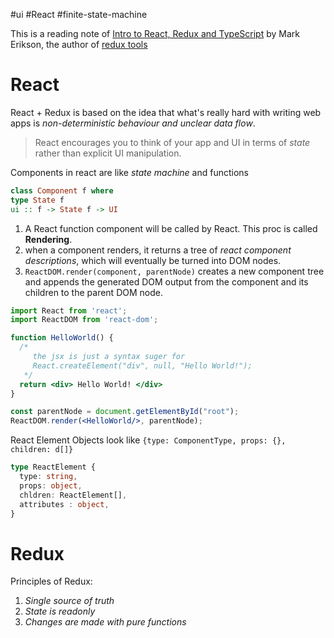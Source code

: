 #ui  #React  #finite-state-machine  


This is a reading note of [Intro to React, Redux and TypeScript](https://blog.isquaredsoftware.com/2020/12/presentations-react-redux-ts-intro/) by Mark Erikson, the author of [redux tools](https://redux.js.org/)

# React

React + Redux is based on the idea that what's really hard with writing web apps is _non-deterministic behaviour and unclear data flow_.

> React encourages you to think of your app and UI in terms of _state_ rather than explicit UI manipulation.


Components in react are like _state machine_ and functions

```haskell
class Component f where 
type State f
ui :: f -> State f -> UI

```

1. A React function component will be called by React. This proc is called **Rendering**.
2. when a component renders, it returns a tree of _react component descriptions_, which will eventually be turned into DOM nodes.
3. `ReactDOM.render(component, parentNode)` creates a new component tree and appends the generated DOM output from the component and its children to the parent DOM node.

```jsx
import React from 'react';
import ReactDOM from 'react-dom';

function HelloWorld() {
  /*
     the jsx is just a syntax suger for 
     React.createElement("div", null, "Hello World!");
   */
  return <div> Hello World! </div>
}

const parentNode = document.getElementById("root");
ReactDOM.render(<HelloWorld/>, parentNode);
```
React Element Objects look like `{type: ComponentType, props: {}, children: d[]}`

```ts
type ReactElement {
  type: string,
  props: object,
  chldren: ReactElement[],
  attributes : object,
}
```


# Redux

Principles of Redux:

1. _Single source of truth_
2. _State is readonly_
3. _Changes are made with pure functions_





